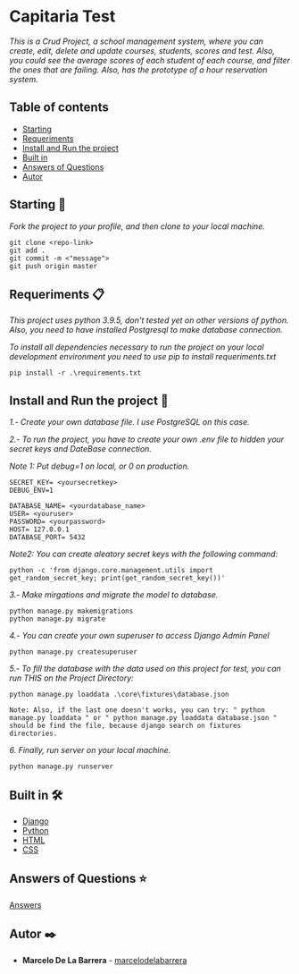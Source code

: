 # Capitaria Test

_This is a Crud Project, a school management system, where you can create, edit, delete and update courses, students, scores and test. Also, you could see the average scores of each student of each course, and filter the ones that are failing. Also, has the prototype of a hour reservation system._

## Table of contents

- [Starting](#starting-)
- [Requeriments](#requeriments-)
- [Install and Run the project](#Install-and-Run-the-project-)
- [Built in](#built-in-%EF%B8%8F)
- [Answers of Questions](#answers-of-questions-)
- [Autor](#autor-%EF%B8%8F)

## Starting 🚀

_Fork the project to your profile, and then clone to your local machine._

```
git clone <repo-link>
git add .
git commit -m <"message">
git push origin master
```

## Requeriments 📋

_This project uses python 3.9.5, don't tested yet on other versions of python._
_Also, you need to have installed Postgresql to make database connection._

_To install all dependencies necessary to run the project on your local development environment you need to use pip to install requeriments.txt_

```
pip install -r .\requirements.txt
```

## Install and Run the project 🔧

_1.- Create your own database file. I use PostgreSQL on this case._

_2.- To run the project, you have to create your own .env file to hidden your secret keys and DateBase connection._

_Note 1: Put debug=1 on local, or 0 on production._

```
SECRET_KEY= <yoursecretkey>
DEBUG_ENV=1

DATABASE_NAME= <yourdatabase_name>
USER= <youruser>
PASSWORD= <yourpassword>
HOST= 127.0.0.1
DATABASE_PORT= 5432
```

_Note2: You can create aleatory secret keys with the following command:_

```
python -c 'from django.core.management.utils import get_random_secret_key; print(get_random_secret_key())'
```

_3.- Make mirgations and migrate the model to database._

```
python manage.py makemigrations
python manage.py migrate
```

_4.- You can create your own superuser to access Django Admin Panel_

```
python manage.py createsuperuser
```

_5.- To fill the database with the data used on this project for test, you can run THIS on the Project Directory:_

```
python manage.py loaddata .\core\fixtures\database.json

Note: Also, if the last one doesn't works, you can try: " python manage.py loaddata " or " python manage.py loaddata database.json " should be find the file, because django search on fixtures directories.
```

_6. Finally, run server on your local machine._

```
python manage.py runserver
```

## Built in 🛠️

- [Django](http://www.djangoproject.com/)
- [Python](https://www.python.org/)
- [HTML](https://)
- [CSS](http://)

## Answers of Questions ⭐

[Answers](https://github.com/MarceloDeLaBarrera/test-capitaria/blob/develop/Respuesta%20a%20preguntas.md)

## Autor ✒️

- **Marcelo De La Barrera** - [marcelodelabarrera](https://github.com/marcelodelabarrera)
